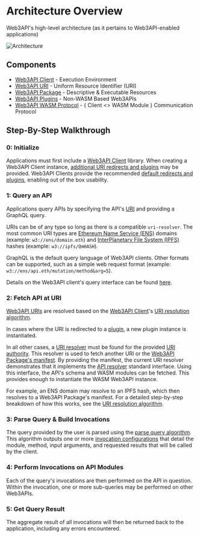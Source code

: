 # Architecture Overview
Web3API's high-level architecture (as it pertains to Web3API-enabled applications)

![Architecture](../assets/Architecture.png)

## Components

- [Web3API Client](../components/Web3API_Client.md) - Execution Environment  
- [Web3API URI](../components/Web3API_URI.md) - Uniform Resource Identifier (URI)  
- [Web3API Package](../components/Web3API_Package.md) - Descriptive & Executable Resources
- [Web3API Plugins](../components/Web3API_Plugins.md) - Non-WASM Based Web3APIs
- [Web3API WASM Protocol](../components/Web3API_WASM_Protocol.md) - { Client <> WASM Module } Communication Protocol

## Step-By-Step Walkthrough

### **0: Initialize**  
Applications must first include a [Web3API Client](../components/Web3API_Client.md) library. 
When creating a Web3API Client instance, [additional URI redirects and plugins](TODO) may be provided. 
Web3API Clients provide the recommended [default redirects and plugins](TODO), enabling out of the box usability. 

### **1: Query an API**  
Applications query APIs by specifying the API's [URI](../components/Web3API_URI.md) and providing a GraphQL query.

URIs can be of any type so long as there is a compatible `uri-resolver`. The most common URI types are [Ethereum Name Service (ENS)](https://ens.domains/) domains (example: `w3://ens/domain.eth`) and [InterPlanetary File System (IPFS)](https://ipfs.io/) hashes (example: `w3://ipfs/QmHASH`).  

GraphQL is the default query language of Web3API clients. Other formats can be supported, such as a simple web request format (example: `w3://ens/api.eth/mutation/method&arg=5`).

Details on the Web3API client's query interface can be found [here](TODO).

### **2: Fetch API at URI**  

[Web3API URIs](../components/Web3API_URI.md) are resolved based on the [Web3API Client](../components/Web3API_Client.md)'s [URI resolution algorithm](../components/Web3API_Client.md#algorithms-resolve-uri).  

In cases where the URI is redirected to a [plugin](../components/Web3API_Plugins.md), a new plugin instance is instantiated.  

In all other cases, a [URI resolver](TODO) must be found for the provided [URI authority](TODO). This resolver is used to fetch another URI or the [Web3API Package's manifest](TODO). By providing the manifest, the current URI resolver demonstrates that it implements the [API resolver]() standard interface. Using this interface, the API's schema and WASM modules can be fetched. This provides enough to instantiate the WASM Web3API instance.  

For example, an ENS domain may resolve to an IPFS hash, which then resolves to a Web3API Package's manifest. For a detailed step-by-step breakdown of how this works, see the [URI resolution algorithm]((../components/Web3API_Client.md#algorithms-resolve-uri)).  

### **3: Parse Query & Build Invocations**  

The query provided by the user is parsed using the [parse query algorithm](../components/Web3API_Client.md#algorithms-parse-query). This algorithm outputs one or more [invocation configurations](TODO) that detail the module, method, input arguments, and requested results that will be called by the client.  

### **4: Perform Invocations on API Modules**  

Each of the query's invocations are then performed on the API in question. Within the invocation, one or more sub-queries may be performed on other Web3APIs.  

### **5: Get Query Result**  

The aggregate result of all invocations will then be returned back to the application, including any errors encountered.  
